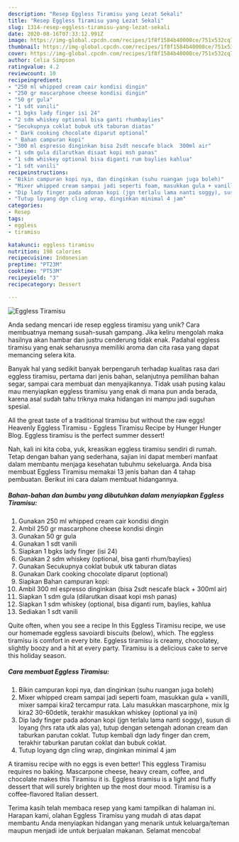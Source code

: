 ```yaml
---
description: "Resep Eggless Tiramisu yang Lezat Sekali"
title: "Resep Eggless Tiramisu yang Lezat Sekali"
slug: 1314-resep-eggless-tiramisu-yang-lezat-sekali
date: 2020-08-16T07:33:12.991Z
image: https://img-global.cpcdn.com/recipes/1f8f1584b40008ce/751x532cq70/eggless-tiramisu-foto-resep-utama.jpg
thumbnail: https://img-global.cpcdn.com/recipes/1f8f1584b40008ce/751x532cq70/eggless-tiramisu-foto-resep-utama.jpg
cover: https://img-global.cpcdn.com/recipes/1f8f1584b40008ce/751x532cq70/eggless-tiramisu-foto-resep-utama.jpg
author: Celia Simpson
ratingvalue: 4.2
reviewcount: 10
recipeingredient:
- "250 ml whipped cream cair kondisi dingin"
- "250 gr mascarphone cheese kondisi dingin"
- "50 gr gula"
- "1 sdt vanili"
- "1 bgks lady finger isi 24"
- "2 sdm whiskey optional bisa ganti rhumbaylies"
- "Secukupnya coklat bubuk utk taburan diatas"
- " Dark cooking chocolate diparut optional"
- " Bahan campuran kopi"
- "300 ml espresso dinginkan bisa 2sdt nescafe black  300ml air"
- "1 sdm gula dilarutkan disaat kopi msh panas"
- "1 sdm whiskey optional bisa diganti rum baylies kahlua"
- "1 sdt vanili"
recipeinstructions:
- "Bikin campuran kopi nya, dan dinginkan (suhu ruangan juga boleh)"
- "Mixer whipped cream sampai jadi seperti foam, masukkan gula + vanilli, mixer sampai kira2 tercampur rata. Lalu masukkan mascarphone, mix lg kira2 30-60detik, terakhir masukkan whiskey (optional ya ini)"
- "Dip lady finger pada adonan kopi (jgn terlalu lama nanti soggy), susun di loyang (hrs rata utk alas ya), tutup dengan setengah adonan cream dan taburkan parutan coklat. Tutup kembali dgn lady finger dan crem, terakhir taburkan parutan coklat dan bubuk coklat."
- "Tutup loyang dgn cling wrap, dinginkan minimal 4 jam"
categories:
- Resep
tags:
- eggless
- tiramisu

katakunci: eggless tiramisu 
nutrition: 198 calories
recipecuisine: Indonesian
preptime: "PT23M"
cooktime: "PT53M"
recipeyield: "3"
recipecategory: Dessert

---
```



![Eggless Tiramisu](https://img-global.cpcdn.com/recipes/1f8f1584b40008ce/751x532cq70/eggless-tiramisu-foto-resep-utama.jpg)

Anda sedang mencari ide resep eggless tiramisu yang unik? Cara membuatnya memang susah-susah gampang. Jika keliru mengolah maka hasilnya akan hambar dan justru cenderung tidak enak. Padahal eggless tiramisu yang enak seharusnya memiliki aroma dan cita rasa yang dapat memancing selera kita.

Banyak hal yang sedikit banyak berpengaruh terhadap kualitas rasa dari eggless tiramisu, pertama dari jenis bahan, selanjutnya pemilihan bahan segar, sampai cara membuat dan menyajikannya. Tidak usah pusing kalau mau menyiapkan eggless tiramisu yang enak di mana pun anda berada, karena asal sudah tahu triknya maka hidangan ini mampu jadi suguhan spesial.

All the great taste of a traditional tiramisu but without the raw eggs! Heavenly Eggless Tiramisu - Eggless Tiramisu Recipe by Hunger Hunger Blog. Eggless tiramisu is the perfect summer dessert!


Nah, kali ini kita coba, yuk, kreasikan eggless tiramisu sendiri di rumah. Tetap dengan bahan yang sederhana, sajian ini dapat memberi manfaat dalam membantu menjaga kesehatan tubuhmu sekeluarga. Anda bisa membuat Eggless Tiramisu memakai 13 jenis bahan dan 4 tahap pembuatan. Berikut ini cara dalam membuat hidangannya.

<!--inarticleads1-->

##### Bahan-bahan dan bumbu yang dibutuhkan dalam menyiapkan Eggless Tiramisu:

1. Gunakan 250 ml whipped cream cair kondisi dingin
1. Ambil 250 gr mascarphone cheese kondisi dingin
1. Gunakan 50 gr gula
1. Gunakan 1 sdt vanili
1. Siapkan 1 bgks lady finger (isi 24)
1. Gunakan 2 sdm whiskey (optional, bisa ganti rhum/baylies)
1. Gunakan Secukupnya coklat bubuk utk taburan diatas
1. Gunakan  Dark cooking chocolate diparut (optional)
1. Siapkan  Bahan campuran kopi:
1. Ambil 300 ml espresso dinginkan (bisa 2sdt nescafe black + 300ml air)
1. Siapkan 1 sdm gula (dilarutkan disaat kopi msh panas)
1. Siapkan 1 sdm whiskey (optional, bisa diganti rum, baylies, kahlua
1. Sediakan 1 sdt vanili


Quite often, when you see a recipe In this Eggless Tiramisu recipe, we use our homemade eggless savoiardi biscuits (below), which. The eggless tiramisu is comfort in every bite. Eggless tiramisu is creamy, chocolatey, slightly boozy and a hit at every party. Tiramisu is a delicious cake to serve this holiday season. 

<!--inarticleads2-->

##### Cara membuat Eggless Tiramisu:

1. Bikin campuran kopi nya, dan dinginkan (suhu ruangan juga boleh)
1. Mixer whipped cream sampai jadi seperti foam, masukkan gula + vanilli, mixer sampai kira2 tercampur rata. Lalu masukkan mascarphone, mix lg kira2 30-60detik, terakhir masukkan whiskey (optional ya ini)
1. Dip lady finger pada adonan kopi (jgn terlalu lama nanti soggy), susun di loyang (hrs rata utk alas ya), tutup dengan setengah adonan cream dan taburkan parutan coklat. Tutup kembali dgn lady finger dan crem, terakhir taburkan parutan coklat dan bubuk coklat.
1. Tutup loyang dgn cling wrap, dinginkan minimal 4 jam


A tiramisu recipe with no eggs is even better! This eggless Tiramisu requires no baking. Mascarpone cheese, heavy cream, coffee, and chocolate makes this Tiramisu it is. Eggless tiramisu is a light and fluffy dessert that will surely brighten up the most dour mood. Tiramisu is a coffee-flavored Italian dessert. 

Terima kasih telah membaca resep yang kami tampilkan di halaman ini. Harapan kami, olahan Eggless Tiramisu yang mudah di atas dapat membantu Anda menyiapkan hidangan yang menarik untuk keluarga/teman maupun menjadi ide untuk berjualan makanan. Selamat mencoba!
